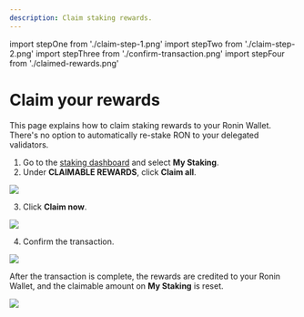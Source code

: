 ```yaml
---
description: Claim staking rewards.
---
```

import stepOne from './claim-step-1.png'
import stepTwo from './claim-step-2.png'
import stepThree from './confirm-transaction.png'
import stepFour from './claimed-rewards.png'

# Claim your rewards
This page explains how to claim staking rewards to your Ronin Wallet. There's no option to automatically re-stake RON to your delegated validators.

1. Go to the [staking dashboard](https://saigon-staking.roninchain.com/) and select **My Staking**.
2. Under **CLAIMABLE REWARDS**, click **Claim all**.

<img src={stepOne} width={1280} />

3. Click **Claim now**.

<img src={stepTwo} width={416} />

4. Confirm the transaction.

<img src={stepThree} width={375} />

After the transaction is complete, the rewards are credited to your Ronin Wallet, and the claimable amount on **My Staking** is reset.

<img src={stepFour} width={1280} />
